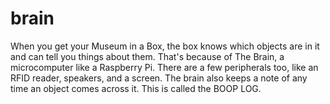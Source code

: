 # brain
When you get your Museum in a Box, the box knows which objects are in it and can tell you things about them. That's because of The Brain, a microcomputer like a Raspberry Pi. There are a few peripherals too, like an RFID reader, speakers, and a screen. The brain also keeps a note of any time an object comes across it. This is called the BOOP LOG.
